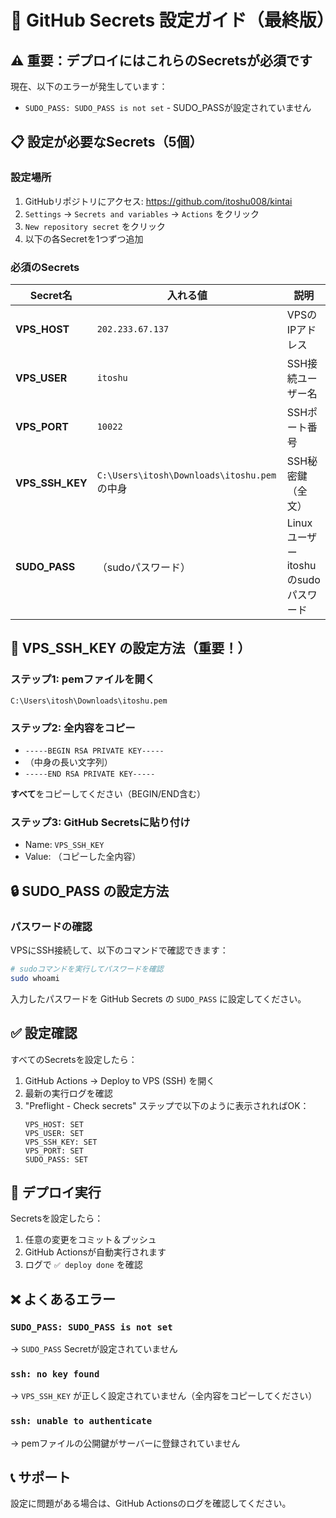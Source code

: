 # 🔐 GitHub Secrets 設定ガイド（最終版）

## ⚠️ 重要：デプロイにはこれらのSecretsが**必須**です

現在、以下のエラーが発生しています：
- `SUDO_PASS: SUDO_PASS is not set` - SUDO_PASSが設定されていません

## 📋 設定が必要なSecrets（5個）

### 設定場所
1. GitHubリポジトリにアクセス: https://github.com/itoshu008/kintai
2. `Settings` → `Secrets and variables` → `Actions` をクリック
3. `New repository secret` をクリック
4. 以下の各Secretを1つずつ追加

### 必須のSecrets

| Secret名 | 入れる値 | 説明 |
|---------|---------|------|
| **VPS_HOST** | `202.233.67.137` | VPSのIPアドレス |
| **VPS_USER** | `itoshu` | SSH接続ユーザー名 |
| **VPS_PORT** | `10022` | SSHポート番号 |
| **VPS_SSH_KEY** | `C:\Users\itosh\Downloads\itoshu.pem`の中身 | SSH秘密鍵（全文） |
| **SUDO_PASS** | （sudoパスワード） | Linuxユーザーitoshuのsudoパスワード |

## 🔑 VPS_SSH_KEY の設定方法（重要！）

### ステップ1: pemファイルを開く
```
C:\Users\itosh\Downloads\itoshu.pem
```

### ステップ2: 全内容をコピー
- `-----BEGIN RSA PRIVATE KEY-----`
- （中身の長い文字列）
- `-----END RSA PRIVATE KEY-----`

**すべて**をコピーしてください（BEGIN/END含む）

### ステップ3: GitHub Secretsに貼り付け
- Name: `VPS_SSH_KEY`
- Value: （コピーした全内容）

## 🔒 SUDO_PASS の設定方法

### パスワードの確認
VPSにSSH接続して、以下のコマンドで確認できます：
```bash
# sudoコマンドを実行してパスワードを確認
sudo whoami
```

入力したパスワードを GitHub Secrets の `SUDO_PASS` に設定してください。

## ✅ 設定確認

すべてのSecretsを設定したら：
1. GitHub Actions → Deploy to VPS (SSH) を開く
2. 最新の実行ログを確認
3. "Preflight - Check secrets" ステップで以下のように表示されればOK：
   ```
   VPS_HOST: SET
   VPS_USER: SET
   VPS_SSH_KEY: SET
   VPS_PORT: SET
   SUDO_PASS: SET
   ```

## 🚀 デプロイ実行

Secretsを設定したら：
1. 任意の変更をコミット＆プッシュ
2. GitHub Actionsが自動実行されます
3. ログで `✅ deploy done` を確認

## ❌ よくあるエラー

### `SUDO_PASS: SUDO_PASS is not set`
→ `SUDO_PASS` Secretが設定されていません

### `ssh: no key found`
→ `VPS_SSH_KEY` が正しく設定されていません（全内容をコピーしてください）

### `ssh: unable to authenticate`
→ pemファイルの公開鍵がサーバーに登録されていません

## 📞 サポート

設定に問題がある場合は、GitHub Actionsのログを確認してください。


